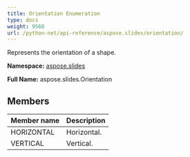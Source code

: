 ```yaml
---
title: Orientation Enumeration
type: docs
weight: 9560
url: /python-net/api-reference/aspose.slides/orientation/
---
```


Represents the orientation of a shape.

**Namespace:** [aspose.slides](/slides/python-net/api-reference/aspose.slides/)

**Full Name:** aspose.slides.Orientation



## **Members**
|**Member name**|**Description**|
| :- | :- |
|HORIZONTAL|Horizontal.|
|VERTICAL|Vertical.|
